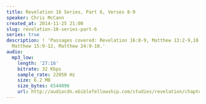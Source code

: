 ```yaml
---
title: Revelation 16 Series, Part 6, Verses 8-9
speaker: Chris McCann
created_at: 2014-11-25 21:00
slug: revelation-16-series-part-6
series: true
description: ! 'Passages covered: Revelation 16:8-9, Matthew 13:2-9,18-21, Mark 4:3-6,14-17,
  Matthew 15:9-12, Matthew 24:9-10.'
audio:
  mp3_low:
    length: '27:16'
    bitrate: 32 Kbps
    sample_rate: 22050 Hz
    size: 6.2 MB
    size_bytes: 6544096
    url: http://audiocdn.ebiblefellowship.com/studies/revelation/chapter-16/2014.11.25_McCann_-_Revelation_16_Series_Part_6.mp3
---
```

